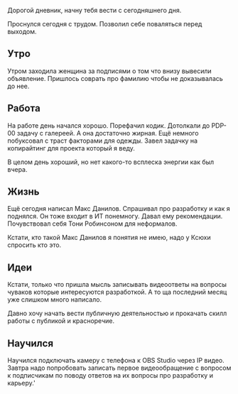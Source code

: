 Дорогой дневник, начну тебя вести с сегодняшнего дня.

Проснулся сегодня с трудом. Позволил себе поваляться перед выходом.

## Утро

Утром заходила женщина за подписями о том что внизу вывесили объявление. Пришлось соврать про фамилию чтобы не доказывалась до нее.

## Работа

На работе день начался хорошо. Порефачил кодик. Дотолкали до PDP-00 задачу с галереей. А она достаточно жирная. Ещё немного побуксовал с траст факторами для одежды. Завел задачку на копирайтинг для проекта который я веду.

В целом день хороший, но нет какого-то всплеска энергии как был вчера.

## Жизнь

Ещё сегодня написал Макс Данилов. Спрашивал про разработку и как я поднялся. Он тоже входит в ИТ понемногу. Давал ему рекомендации. Почувствовал себя Тони Робинсоном для неформалов.

Кстати, кто такой Макс Данилов я понятия не имею, надо у Ксюхи спросить кто это.  

## Идеи

Кстати, только что пришла мысль записывать видеоответы на вопросы чуваков которые интересуются разработкой. А то ща последний месяц уже слишком много написало.

Давно хочу начать вести публичную деятельностью и прокачать скилл работы с публикой и красноречие.

## Научился

Научился подключать камеру с телефона к OBS Studio через IP видео. Завтра надо попробовать записать первое видеообращение с вопросом к подписчикам по поводу ответов на их вопросы про разработку и карьеру.'
